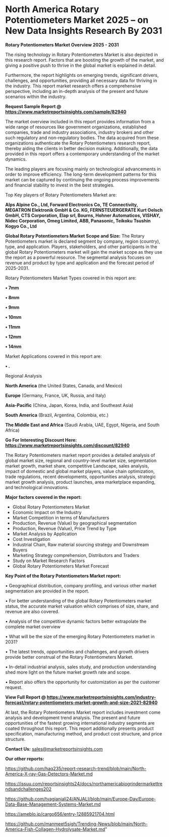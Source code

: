 # North America Rotary Potentiometers Market 2025 – on New Data Insights Research By 2031

<Strong> Rotary Potentiometers Market Overview 2025 - 2031</strong>

The rising technology in Rotary Potentiometers Market is also depicted in this research report. Factors that are boosting the growth of the market, and giving a positive push to thrive in the global market is explained in detail.

Furthermore, the report highlights on emerging trends, significant drivers, challenges, and opportunities, providing all necessary data for thriving in the industry. This report market research offers a comprehensive perspective, including an in-depth analysis of the present and future scenarios within the industry.

<strong>Request Sample Report @ <a href=https://www.marketreportsinsights.com/sample/82940>https://www.marketreportsinsights.com/sample/82940</a></strong>

The market overview included in this report provides information from a wide range of resources like government organizations, established companies, trade and industry associations, industry brokers and other such regulatory and non-regulatory bodies. The data acquired from these organizations authenticate the Rotary Potentiometers research report, thereby aiding the clients in better decision making. Additionally, the data provided in this report offers a contemporary understanding of the market dynamics.

The leading players are focusing mainly on technological advancements in order to improve efficiency. The long-term development patterns for this market can be captured by continuing the ongoing process improvements and financial stability to invest in the best strategies.

Top Key players of Rotary Potentiometers Market are:

<strong>Alps Alpine Co., Ltd, Forward Electronics Co, TE Connectivity, MEGATRON Elektronik GmbH & Co. KG, FERNSTEUERGERATE Kurt Oelsch GmbH, CTS Corporation, Elap srl, Bourns, Hohner Automaticos, VISHAY, Nidec Corporation, Omeg Limited, ABB, Panasonic, Teikoku Tsushin Kogyo Co., Ltd</strong>

<strong><b>Global Rotary Potentiometers Market Scope and Size:</b></strong>
The Rotary Potentiometers market is declared segment by company, region (country), type, and application. Players, stakeholders, and other participants in the global Rotary Potentiometers market will gain the market scope as they use the report as a powerful resource. The segmental analysis focuses on revenue and product by type and application and the forecast period of 2025-2031.

Rotary Potentiometers Market Types covered in this report are:

<strong>• 7mm

• 8mm

• 9mm

• 10mm

• 11mm

• 12mm

• 14mm</strong>

Market Applications covered in this report are:

<strong>• .</strong> 

Regional Analysis

<strong>North America</strong> (the United States, Canada, and Mexico)

<strong>Europe</strong> (Germany, France, UK, Russia, and Italy)

<strong>Asia-Pacific</strong> (China, Japan, Korea, India, and Southeast Asia)

<strong>South America</strong> (Brazil, Argentina, Colombia, etc.)

<strong>The Middle East and Africa</strong> (Saudi Arabia, UAE, Egypt, Nigeria, and South Africa)

<strong>Go For Interesting Discount Here: <a href=https://www.marketreportsinsights.com/discount/82940>https://www.marketreportsinsights.com/discount/82940</a></strong>

The Rotary Potentiometers market report provides a detailed analysis of global market size, regional and country-level market size, segmentation market growth, market share, competitive Landscape, sales analysis, impact of domestic and global market players, value chain optimization, trade regulations, recent developments, opportunities analysis, strategic market growth analysis, product launches, area marketplace expanding, and technological innovations.

<strong><b>Major factors covered in the report:</b></strong>
<ul>
  <li>Global Rotary Potentiometers Market </li>
  <li>Economic Impact on the Industry</li>
  <li>Market Competition in terms of Manufacturers</li>
  <li>Production, Revenue (Value) by geographical segmentation</li>
  <li>Production, Revenue (Value), Price Trend by Type</li>
  <li>Market Analysis by Application</li>
  <li>Cost Investigation</li>
  <li>Industrial Chain, Raw material sourcing strategy and Downstream Buyers</li>
  <li>Marketing Strategy comprehension, Distributors and Traders</li>
  <li>Study on Market Research Factors</li>
  <li>Global Rotary Potentiometers Market Forecast</li>
</ul>

<strong><b>Key Point of the Rotary Potentiometers Market report:</b></strong>

• Geographical distribution, company profiling, and various other market segmentation are provided in the report.

• For better understanding of the global Rotary Potentiometers market status, the accurate market valuation which comprises of size, share, and revenue are also covered.

• Analysis of the competitive dynamic factors better extrapolate the complete market overview

• What will be the size of the emerging Rotary Potentiometers market in 2031?

• The latest trends, opportunities and challenges, and growth drivers provide better construal of the Rotary Potentiometers Market.

• In-detail industrial analysis, sales study, and production understanding shed more light on the future market growth rate and scope.

• Report also offers the opportunity for customization as per the customer request.

<strong><b>View Full Report @ <a href=https://www.marketreportsinsights.com/industry-forecast/rotary-potentiometers-market-growth-and-size-2021-82940>https://www.marketreportsinsights.com/industry-forecast/rotary-potentiometers-market-growth-and-size-2021-82940</a></b></strong>


At last, the Rotary Potentiometers Market report includes investment come analysis and development trend analysis. The present and future opportunities of the fastest growing international industry segments are coated throughout this report. This report additionally presents product specification, manufacturing method, and product cost structure, and price structure.

<strong>Contact Us:</strong>
sales@marketreportsinsights.com

<strong>Our other reports:</strong>

<a href=https://github.com/haq235/report-research-trend/blob/main/North-America-X-ray-Gas-Detectors-Market.md>https://github.com/haq235/report-research-trend/blob/main/North-America-X-ray-Gas-Detectors-Market.md</a>

<a href=https://issuu.com/reportsinsights24/docs/northamericabiogrindermarkettrendsandchallenges202>https://issuu.com/reportsinsights24/docs/northamericabiogrindermarkettrendsandchallenges202</a>

<a href=https://github.com/tyagianjali24/ANJALI/blob/main/Europe-Day/Europe-Data-Base-Management-Systems-Market.md>https://github.com/tyagianjali24/ANJALI/blob/main/Europe-Day/Europe-Data-Base-Management-Systems-Market.md</a>

<a href=https://ameblo.jp/cargo656/entry-12885921704.html>https://ameblo.jp/cargo656/entry-12885921704.html</a>

<a href=https://github.com/manmeet5sigh/Trending-News/blob/main/North-America-Fish-Collagen-Hydrolysate-Market.md>https://github.com/manmeet5sigh/Trending-News/blob/main/North-America-Fish-Collagen-Hydrolysate-Market.md</a>"
